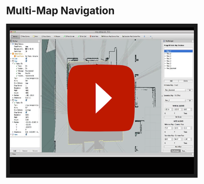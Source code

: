Multi-Map Navigation
====================

<p align="middle">
    <a href="http://www.youtube.com/watch?feature=player_embedded&v=2hI9hNIvbrc
    " target="_blank"><img src="images/thumbnail.png" 
    alt="IMAGE ALT TEXT HERE" width="718" height="403" border="10"/></a>
</p>

